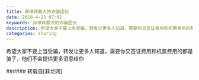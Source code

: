 ```yaml
---
title: 菲律宾最大的诈骗团伙
date: 2018-4-23 07:02
keywords: 菲律宾最大的诈骗团伙
description: 希望大家不要上当受骗，转发让更多人知道，需要你交签证费用和机票费用的都是骗子，他们不会提供更多消息给你
categories: sharing
---
```

<td class="t_f" id="postmessage_1277405">

希望大家不要上当受骗，转发让更多人知道，需要你交签证费用和机票费用的都是骗子，他们不会提供更多消息给你<br/>
</td>
###### 转载自[菲龙网]